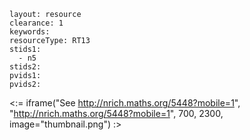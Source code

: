 ````
layout: resource
clearance: 1
keywords:
resourceType: RT13
stids1: 
  - n5
stids2:
pvids1:
pvids2:

````

<:= iframe("See http://nrich.maths.org/5448?mobile=1", "http://nrich.maths.org/5448?mobile=1", 700, 2300, image="thumbnail.png") :>

